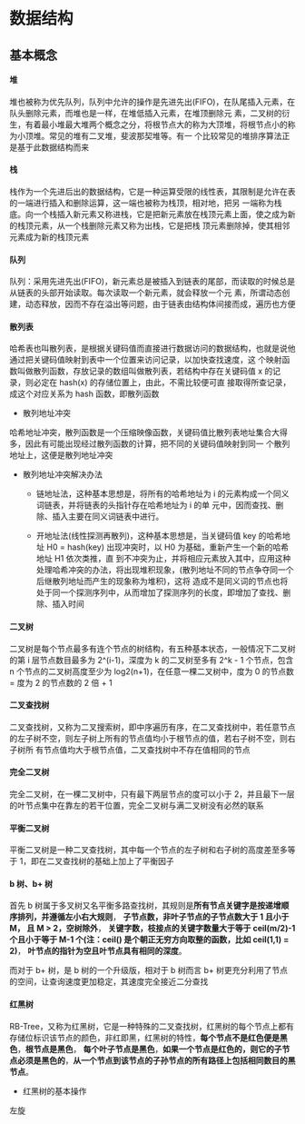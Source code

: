 # 数据结构

## 基本概念

#### 堆

堆也被称为优先队列，队列中允许的操作是先进先出(FIFO)，在队尾插入元素，在队头删除元素，而堆也是一样，在堆低插入元素，在堆顶删除元
素，二叉树的衍生，有着最小堆最大堆两个概念之分，将根节点大的称为大顶堆，将根节点小的称为小顶堆。常见的堆有二叉堆，斐波那契堆等。有一
个比较常见的堆排序算法正是基于此数据结构而来

#### 栈

栈作为一个先进后出的数据结构，它是一种运算受限的线性表，其限制是允许在表的一端进行插入和删除运算，这一端也被称为栈顶，相对地，把另
一端称为栈底。向一个栈插入新元素又称进栈，它是把新元素放在栈顶元素上面，使之成为新的栈顶元素，从一个栈删除元素又称为出栈，它是把栈
顶元素删除掉，使其相邻元素成为新的栈顶元素

#### 队列

队列：采用先进先出(FIFO)，新元素总是被插入到链表的尾部，而读取的时候总是从链表的头部开始读取。每次读取一个新元素，就会释放一个元
素，所谓动态创建，动态释放，因而不存在溢出等问题，由于链表由结构体间接而成，遍历也方便

#### 散列表

哈希表也叫散列表，是根据关键码值而直接进行数据访问的数据结构，也就是说他通过把关键码值映射到表中一个位置来访问记录，以加快查找速度，这
个映射函数叫做散列函数，存放记录的数组叫做散列表，若结构中存在关键码值 x 的记录，则必定在 hash(x) 的存储位置上，由此，不需比较便可直
接取得所查记录，成这个对应关系为 hash 函数，即散列函数

-  散列地址冲突

哈希地址冲突，散列函数是一个压缩映像函数，关键码值比散列表地址集合大得多，因此有可能出现经过散列函数的计算，把不同的关键码值映射到同一
个散列地址上，这便是散列地址冲突

- 散列地址冲突解决办法

  - 链地址法，这种基本思想是，将所有的哈希地址为 i 的元素构成一个同义词链表，并将链表的头指针存在哈希地址为 i 的单
元中，因而查找、删除、插入主要在同义词链表中进行。

  - 开地址法(线性探测再散列)，这种基本思想是，当关键码值 key 的哈希地址 H0 = hash(key) 出现冲突时，以 H0 为基础，重新产生一个新的哈希地址 H1 依次类推，直
到不冲突为止，并将相应元素放入其中，应用这种处理哈希冲突的办法，将出现堆积现象，(散列地址不同的节点争夺同一个后继散列地址而产生的现象称为堆积)，这将
造成不是同义词的节点也将处于同一个探测序列中，从而增加了探测序列的长度，即增加了查找、删除、插入时间

#### 二叉树

二叉树是每个节点最多有连个节点的树结构，有五种基本状态，一般情况下二叉树的第 i 层节点数目最多为 2^(i-1)，深度为 k 的二叉树至多有 2^k - 1 个节点，包含
 n 个节点的二叉树高度至少为 log2(n+1)，在任意一棵二叉树中，度为 0 的节点数 = 度为 2 的节点数的 2 倍 + 1

#### 二叉查找树

二叉查找树，又称为二叉搜索树，即中序遍历有序，在二叉查找树中，若任意节点的左子树不空，则左子树上所有的节点值均小于根节点的值，若右子树不空，则右子树所
有节点值均大于根节点值，二叉查找树中不存在值相同的节点

#### 完全二叉树

完全二叉树，在一棵二叉树中，只有最下两层节点的度可以小于 2，并且最下一层的叶节点集中在靠左的若干位置，完全二叉树与满二叉树没有必然的联系

#### 平衡二叉树

平衡二叉树是一种二叉查找树，其中每一个节点的左子树和右子树的高度差至多等于 1，即在二叉查找树的基础上加上了平衡因子

#### b 树、b+ 树

首先 b 树属于多叉树又名平衡多路查找树，其规则是**所有节点关键字是按递增顺序排列，并遵循左小右大规则**， **子节点数，非叶子节点的子节点数大于 1 且小于 M，
且 M > 2，空树除外**， **关键字数，枝接点的关键字数量大于等于 ceil(m/2)-1 个且小于等于 M-1 个(注：ceil() 是个朝正无穷方向取整的函数，比如 ceil(1,1) = 2)**，
**叶节点的指针为空且叶节点具有相同的深度**。

而对于 b+ 树，是 b 树的一个升级版，相对于 b 树而言 b+ 树更充分利用了节点的空间，让查询速度更加稳定，其速度完全接近二分查找

#### 红黑树

RB-Tree，又称为红黑树，它是一种特殊的二叉查找树，红黑树的每个节点上都有存储位标识该节点的颜色，非红即黑，红黑树的特性，**每个节点不是红色便是黑色**，**根节点是黑色**，
**每个叶子节点是黑色**，**如果一个节点是红色的，则它的子节点必须是黑色的**，**从一个节点到该节点的子孙节点的所有路径上包括相同数目的黑节点**。

- 红黑树的基本操作

左旋
